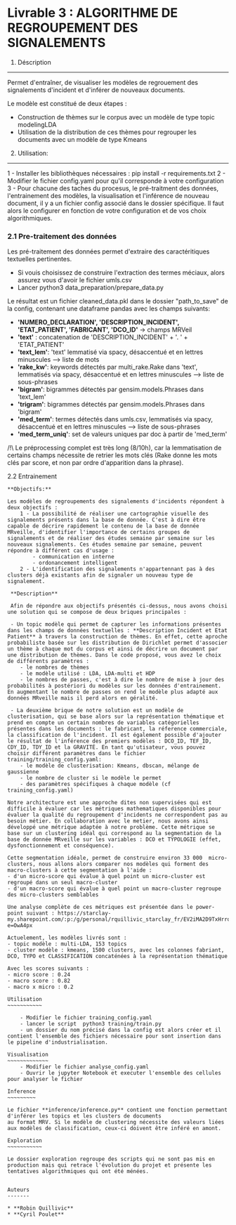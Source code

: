 Livrable 3 : ALGORITHME DE REGROUPEMENT DES SIGNALEMENTS
========================================================

1. Déscription
-----------
Permet d'entraîner, de visualiser les modèles de regrouement des signalements d'incident et d'inférer de nouveaux documents.

Le modèle est constitué de deux étapes :

- Construction de thèmes sur le corpus avec un modèle de type  topic modelingLDA
- Utilisation de la distribution de ces thèmes pour regrouper les documents avec un modèle de type Kmeans

2. Utilisation:
------------

1 - Installer les bibliothèques nécessaires : pip install -r requirements.txt
2 - Modifier le fichier config.yaml pour qu'il corresponde à votre configuration
3 - Pour chacune des taches du procesus, le pré-traitment des données, l'entrainement des modèles, la visualisation et l'inférence de nouveau document, il y a un fichier config associé dans le dossier spécifique. Il faut alors le configurer en fonction de votre configuration et de vos choix algorithmiques.

### 2.1 Pre-traitement des données


Les pré-traitement des données permet d'extraire des caractéritiques textuelles pertinentes.
- Si vouis choisissez de construire l'extraction des termes méciaux, alors assurez vous d'avoir le fichier umls.csv
- Lancer python3 data_preparation/prepare_data.py

Le résultat est un fichier cleaned_data.pkl dans le dossier "path_to_save" de la config, contenant une dataframe pandas avec les champs suivants:

- **'NUMERO_DECLARATION', 'DESCRIPTION_INCIDENT', 'ETAT_PATIENT', 'FABRICANT', 'DCO_ID'** -> champs MRVeil
- **'text'** : concatenation de 'DESCRIPTION_INCIDENT' + '. ' + 'ETAT_PATIENT'
- **'text_lem'**: 'text' lemmatisé via spacy, désaccentué et en lettres minuscules --> liste de mots
- **'rake_kw'**: keywords détectés par multi_rake.Rake dans 'text', lemmatisés via spacy, désaccentué et en lettres minuscules --> liste de sous-phrases
- **'bigram'**: bigrammes détectés par gensim.models.Phrases dans 'text_lem'
- **'trigram'**: bigrammes détectés par gensim.models.Phrases dans 'bigram'
- **'med_term'**: termes détectés dans umls.csv, lemmatisés via spacy, désaccentué et en lettres minuscules --> liste de sous-phrases
- **'med_term_uniq'**: set de valeurs uniques par doc à partir de 'med_term'

/!\ Le préprocessing complet est très long (8/10h), car la lemmatisation de certains champs nécessite de retrier les mots clés 
(Rake donne les mots clés par score, et non par ordre d'apparition dans la phrase).

2.2 Entrainement
~~~~~~~~~~~~~~~~
**Objectifs:**

Les modèles de regroupements des signalements d'incidents répondent à deux objectifs :
    1 - La possibilité de réaliser une cartographie visuelle des signalements présents dans la base de donnée. C'est à dire être capable de décrire rapidement le contenu de la base de donnée MRveille, d'identifier l'importance de certains groupes de signalements et de réaliser des études semaine par semaine sur les nouveaux signalements. Ces études semaine par semaine, peuvent répondre à différent cas d'usage :
        - communication en interne
        - ordonancement intelligent 
    2 - L'identification des signalements n'appartennant pas à des clusters déjà existants afin de signaler un nouveau type de signalement.
 
 **Description**

 Afin de répondre aux objectifs présentés ci-dessus, nous avons choisi une solution qui se compose de deux briques principales :

 - Un topic modèle qui permet de capturer les informations présentes dans les champs de données textuelles : **Description Incident et Etat Patient** à travers la construction de thèmes. En effet, cette aproche probabiliste basée sur les distribution de Dirichlet permet d'associer un thème à chaque mot du corpus et ainsi de décrire un document par une distribution de thèmes. Dans le code proposé, vous avez le choix de différents paramètres :
    - le nombres de thèmes
    - le modèle utilisé : LDA, LDA-multi et HDP
    - le nombres de passes, c'est à dire le nombre de mise à jour des probabilités à postériori du modèles sur les données d'entrainement. En augmentant le nombre de passes on rend le modèle plus adapté aux données MRveille mais il perd alors en géralité.

 - La deuxième brique de notre solution est un modèle de clusterisation, qui se base alors sur la représentation thématique et prend en compte un certain nombres de variables catégorielles présentes dans les documents : le fabricant, la réference commerciale, la classification de l'incident. Il est également possible d'ajouter le résultat de l'inférence des premiers modèles : DCO_ID, TEF_ID, CDY_ID, TDY_ID et la GRAVITÉ. En tant qu'utisateur, vous pouvez choisir différent paramètres dans le fichier training/training_config.yaml: 
    - le modèle de clusterisation: Kmeans, dbscan, mélange de gaussienne
    - le nombre de cluster si le modèle le permet
    - des paramètres spécifiques à chaque modèle (cf training_config.yaml)

Notre architecture est une approche dites non supervisées qui est difficile à évaluer car les métriques mathematiques disponibles pour évaluer la qualité du regroupement d'incidents ne correspondent pas au besoin métier. En collaboration avec le metier, nous avons ainsi développé une métrique adaptée à notre problème. Cette métrique se base sur un clustering idéal qui correspond au la segmentation de la base de donnée MRveille sur les variables : DCO et TYPOLOGIE (effet, dysfonctionnement et conséquence).

Cette segmentation idéale, permet de construire environ 33 000  micro-clusters, nous allons alors comparer nos modèles qui forment des macro-clusters à cette segmentation à l'aide :
- d'un micro-score qui évalue à quel point un micro-cluster est regroupé dans un seul macro-cluster​
- d'un macro-score qui évalue à quel point un macro-cluster regroupe des micro-clusters semblables​

Une analyse complète de ces métriques est présentée dans le power-point suivant : https://starclay-my.sharepoint.com/:p:/g/personal/rquillivic_starclay_fr/EV2iMA2D9TxHrrouA5wRQp0Bb1PjJByLRqr7ApCBF99T5g?e=OwA4px

Actuelement, les modèles livrés sont : 
- topic modèle : multi-LDA, 153 topics
- cluster modèle : kmeans, 1500 clusters, avec les colonnes fabriant, DCO, TYPO et CLASSIFICATION concaténées à la représentation thématique

Avec les scores suivants :
- micro score : 0.24
- macro score : 0.82
- macro x micro : 0.2

Utilisation
~~~~~~~~~~~

    - Modifier le fichier training_config.yaml
    - lancer le script  python3 training/train.py
    - un dossier du nom précisé dans la config est alors créer et il contient l'ensemble des fichiers nécessaire pour sont insertion dans le pipeline d'industrialisation. 

Visualisation
~~~~~~~~~~~~~
    - Modifier le fichier analyse_config.yaml
    - Ouvrir le jupyter Notebook et executer l'ensemble des cellules pour analyser le fichier

Inference
~~~~~~~~~

Le fichier **inference/inference.py** contient une fonction permettant d'inférer les topics et les clusters de documents
au format MRV. Si le modèle de clustering nécessite des valeurs liées aux modèles de classification, ceux-ci doivent être inféré en amont.

Exploration 
~~~~~~~~~~~

Le dossier exploration regroupe des scripts qui ne sont pas mis en production mais qui retrace l'évolution du projet et présente les tentatives algorithmiques qui ont été ménées.


Auteurs
-------

* **Robin Quillivic**  
* **Cyril Poulet** 


